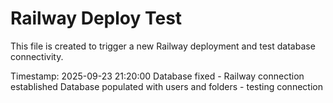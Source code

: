 # Railway Deploy Test

This file is created to trigger a new Railway deployment and test database connectivity.

Timestamp: 2025-09-23 21:20:00
Database fixed - Railway connection established
Database populated with users and folders - testing connection
